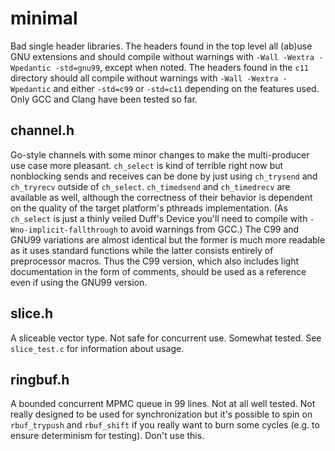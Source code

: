# minimal
Bad single header libraries. The headers found in the top level all (ab)use GNU
extensions and should compile without warnings with `-Wall -Wextra -Wpedantic
-std=gnu99`, except when noted. The headers found in the `c11` directory should
all compile without warnings with `-Wall -Wextra -Wpedantic` and either
`-std=c99` or `-std=c11` depending on the features used. Only GCC and Clang
have been tested so far.

## channel.h
Go-style channels with some minor changes to make the multi-producer use case
more pleasant. `ch_select` is kind of terrible right now but nonblocking sends
and receives can be done by just using `ch_trysend` and `ch_tryrecv` outside of
`ch_select`. `ch_timedsend` and `ch_timedrecv` are available as well, although
the correctness of their behavior is dependent on the quality of the target
platform's pthreads implementation. (As `ch_select` is just a thinly veiled
Duff's Device you'll need to compile with `-Wno-implicit-fallthrough` to avoid
warnings from GCC.) The C99 and GNU99 variations are almost identical but the
former is much more readable as it uses standard functions while the latter
consists entirely of preprocessor macros. Thus the C99 version, which also
includes light documentation in the form of comments, should be used as a
reference even if using the GNU99 version.

## slice.h
A sliceable vector type. Not safe for concurrent use. Somewhat tested. See
`slice_test.c` for information about usage.

## ringbuf.h
A bounded concurrent MPMC queue in 99 lines. Not at all well tested. Not really
designed to be used for synchronization but it's possible to spin on
`rbuf_trypush` and `rbuf_shift` if you really want to burn some cycles (e.g. to
ensure determinism for testing). Don't use this.
